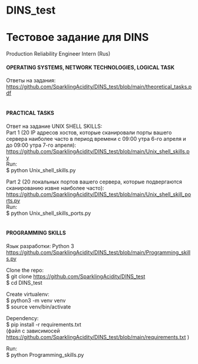 # DINS_test
# Тестовое задание для DINS
Production Reliability Engineer Intern (Rus) <br>

#### OPERATING SYSTEMS, NETWORK TECHNOLOGIES, LOGICAL TASK <br>
Ответы на задания: https://github.com/SparklingAcidity/DINS_test/blob/main/theoretical_tasks.pdf <br><br>


#### PRACTICAL TASKS
Ответ на задание UNIX SHELL SKILLS: <br>
Part 1 (20 IP адресов хостов, которые сканировали порты вашего сервера наиболее часто в период времени с 09:00 утра 6-го апреля и до 09:00 утра 7-го апреля): 
https://github.com/SparklingAcidity/DINS_test/blob/main/Unix_shell_skills.py <br>
Run: <br>
$ python Unix_shell_skills.py

Part 2 (20 локальных портов вашего сервера, которые подвергаются сканированию извне наиболее часто): https://github.com/SparklingAcidity/DINS_test/blob/main/Unix_shell_skill_ports.py <br>
Run: <br>
$ python Unix_shell_skills_ports.py
<br><br>
#### PROGRAMMING SKILLS
Язык разработки: Python 3 <br>
https://github.com/SparklingAcidity/DINS_test/blob/main/Programming_skills.py

Clone the repo:<br>
$ git clone https://github.com/SparklingAcidity/DINS_test <br>
$ cd DINS_test <br>

Create virtualenv:<br>
$ python3 -m venv venv<br>
$ source venv/bin/activate<br>

Dependency:<br>
$ pip install -r requirements.txt<br>
(файл с зависимосей https://github.com/SparklingAcidity/DINS_test/blob/main/requirements.txt )

Run: <br>
$ python Programming_skills.py

